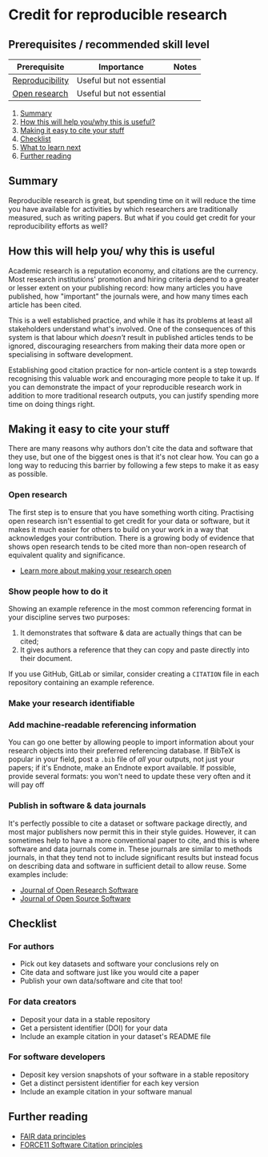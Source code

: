 # Credit for reproducible research

<!--

Future work:

- Demonstrating impact with various metrics

-->

## Prerequisites / recommended skill level

| Prerequisite        | Importance               | Notes  |
| -------------       | ----------               | ------ |
| [Reproducibility][] | Useful but not essential |        |
| [Open research][]   | Useful but not essential |        |

[Reproducibility]: /reproducibility/reproducibility.html
[Open research]: /open_research/open_research.html

1. [Summary](#summary)
2. [How this will help you/why this is useful?](#how-this-will-help-you-why-this-is-useful)
3. [Making it easy to cite your stuff](#making-it-easy-to-cite-your-stuff)
4. [Checklist](#checklist)
5. [What to learn next](#what-to-learn-next)
6. [Further reading](#further-reading)

## Summary

Reproducible research is great, but spending time on it will reduce the time you have available for activities by which researchers are traditionally measured, such as writing papers. But what if you could get credit for your reproducibility efforts as well?

## How this will help you/ why this is useful

Academic research is a reputation economy, and citations are the currency. Most research institutions' promotion and hiring criteria depend to a greater or lesser extent on your publishing record: how many articles you have published, how "important" the journals were, and how many times each article has been cited.

This is a well established practice, and while it has its problems at least all stakeholders understand what's involved. One of the consequences of this system is that labour which *doesn't* result in published articles tends to be ignored, discouraging researchers from making their data more open or specialising in software development.

Establishing good citation practice for non-article content is a step towards recognising this valuable work and encouraging more people to take it up. If you can demonstrate the impact of your reproducible research work in addition to more traditional research outputs, you can justify spending more time on doing things right.

## Making it easy to cite your stuff

There are many reasons why authors don't cite the data and software that they use, but one of the biggest ones is that it's not clear how. You can go a long way to reducing this barrier by following a few steps to make it as easy as possible.

### Open research

The first step is to ensure that you have something worth citing. Practising open research isn't essential to get credit for your data or software, but it makes it much easier for others to build on your work in a way that acknowledges your contribution. There is a growing body of evidence that shows open research tends to be cited more than non-open research of equivalent quality and significance.

<!-- TODO: Cite relevant paper for this (Piwowar et al 2013?) -->

* [Learn more about making your research open][open research]

### Show people how to do it

Showing an example reference in the most common referencing format in your discipline serves two purposes:

1. It demonstrates that software & data are actually things that can be cited;
2. It gives authors a reference that they can copy and paste directly into their document.

<!-- TODO: insert example citation in suitable format -->
<!-- TODO: link to DataCite data citation guidance -->

If you use GitHub, GitLab or similar, consider creating a `CITATION` file in each repository containing an example reference.

### Make your research identifiable

### Add machine-readable referencing information

You can go one better by allowing people to import information about your research objects into their preferred referencing database. If BibTeX is popular in your field, post a `.bib` file of *all* your outputs, not just your papers; if it's Endnote, make an Endnote export available. If possible, provide several formats: you won't need to update these very often and it will pay off 

<!-- TODO: Information about cite.json(?) -->

### Publish in software & data journals

It's perfectly possible to cite a dataset or software package directly, and most major publishers now permit this in their style guides. However, it can sometimes help to have a more conventional paper to cite, and this is where software and data journals come in. These journals are similar to methods journals, in that they tend not to include significant results but instead focus on describing data and software in sufficient detail to allow reuse. Some examples include:

- [Journal of Open Research Software][jors]
- [Journal of Open Source Software][joss]

[JORS]: https://openresearchsoftware.metajnl.com/
[JOSS]: https://joss.theoj.org/

<!-- TODO: more examples, especially data journals -->

<!-- TODO: deprecated practices such as citing an early paper or a software manual -->

<!--
- Making stuff citable
  - *Can this just link to other chapters mainly?*
  - Data
    - Deposit it
  - Software
    - Deposit it (github isn't good enough)
    - Software journals (e.g. [JORS][], [JOSS][])
- Citing stuff
  - Importance of using true citations
  - Different ways of citing
    - The data/software itself (preferred)
    - A data/software paper from a dedicated data/software journal
    - A key paper identified by the creator/developer
    - A software manual
  - What does/doesn't need to be cited
  - Overflow space for citations
-->

## Checklist

### For authors

- Pick out key datasets and software your conclusions rely on
- Cite data and software just like you would cite a paper
- Publish your own data/software and cite that too!

### For data creators

- Deposit your data in a stable repository
- Get a persistent identifier (DOI) for your data
- Include an example citation in your dataset's README file

### For software developers

- Deposit key version snapshots of your software in a stable repository
- Get a distinct persistent identifier for each key version
- Include an example citation in your software manual

<!-- ## What to learn next -->

## Further reading

- [FAIR data principles](https://www.force11.org/group/fairgroup/fairprinciples)
- [FORCE11 Software Citation principles](https://www.force11.org/software-citation-principles)

<!-- ## Definitions/glossary -->

<!-- ## Bibliography -->
